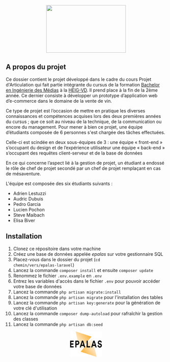 <p align="center"><img width="250px" height="150" src="http://pingouin1.heig-vd.ch/epalas/img/gazzar-logo.svg"></p>

## A propos du projet

Ce dossier contient le projet développé dans le cadre du cours Projet d'Articulation qui fait partie intégrante du 
cursus de la formation [Bachelor en Ingénierie des Médias](https://heig-vd.ch/formations/bachelor/filieres/ingenierie-des-medias) 
à la [HEIG-VD](https://heig-vd.ch). Il prend place à la fin de la 2ème année. Ce dernier consiste à développer un prototype 
d’application web d’e-commerce dans le domaine de la vente de vin.

Ce type de projet est l’occasion de mettre en pratique les diverses connaissances et compétences acquises lors des deux 
premières années du cursus ; que ce soit au niveau de la technique, de la communication ou encore du management. 
Pour mener à bien ce projet, une équipe d’étudiants composée de 6 personnes s'est chargée des tâches effectuées. 

Celle-ci est scindée en deux sous-équipes de 3 : une équipe « front-end » s’occupant du design et de l’expérience utilisateur 
une équipe « back-end » s’occupant des requêtes client-serveur et de la base de données

En ce qui concerne l’aspect lié à la gestion de projet, un étudiant a endossé le rôle de chef de projet secondé par un chef de projet remplaçant en cas de mésaventure. 

L'équipe est composée des six étudiants suivants :
- Adrien Lestuzzi
- Audric Dubuis
- Pedro Garcia
- Lucien Pochon
- Steve Maibach
- Elisa Biver

## Installation
1. Clonez ce répositoire dans votre machine
2. Créez une base de données appelée <i>epalas</i> sur votre gestionnaire SQL
3. Placez-vous dans le dossier du projet (<code>cd chemin/vers/epalas-laravel</code>) 
4. Lancez la commande <code>composer install</code> et ensuite <code>composer update</code>
5. Renommez le fichier <code>.env.example</code> en <code>.env</code>
6. Entrez les variables d'accès dans le fichier <code>.env</code> pour pouvoir accéder votre base de données
7. Lancez la commande <code>php artisan migrate:install</code>
8. Lancez la commande <code>php artisan migrate</code> pour l'installation des tables
9. Lancez la commande <code>php artisan key:generate</code> pour la génération de votre clé d'utilisation
10. Lancez la commande <code>composer dump-autoload</code> pour rafraîchir la gestion des classes
11. Lancez la commande <code>php artisan db:seed</code>

<p align="center"><img width="100px" height="80" src="https://github.com/epalas/epalas-laravel/blob/master/public/img/epalas-agency-logo.png"></p>
